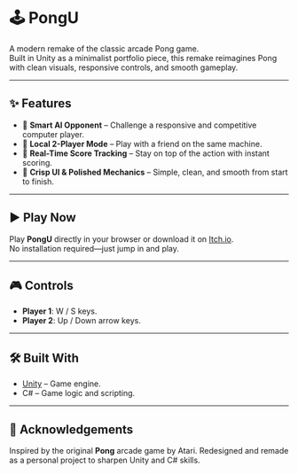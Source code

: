 # 🕹️ PongU

A modern remake of the classic arcade Pong game. </br>
Built in Unity as a minimalist portfolio piece, this remake reimagines Pong with clean visuals, responsive controls, and smooth gameplay.

---

## ✨ Features

- 🤖 **Smart AI Opponent** – Challenge a responsive and competitive computer player.
- 👥 **Local 2-Player Mode** – Play with a friend on the same machine.
- 🧮 **Real-Time Score Tracking** – Stay on top of the action with instant scoring.
- 🎨 **Crisp UI & Polished Mechanics** – Simple, clean, and smooth from start to finish.

---

## ▶️ Play Now

Play **PongU** directly in your browser or download it on [Itch.io](https://pedrooctaviosnv.itch.io/pongu).</br>
No installation required—just jump in and play.

---

## 🎮 Controls

- **Player 1**: W / S keys.
- **Player 2**: Up / Down arrow keys.

---

## 🛠️ Built With

- [Unity](https://unity.com/) – Game engine.
- C# – Game logic and scripting.

---

## 🙌 Acknowledgements

Inspired by the original **Pong** arcade game by Atari.
Redesigned and remade as a personal project to sharpen Unity and C# skills.
